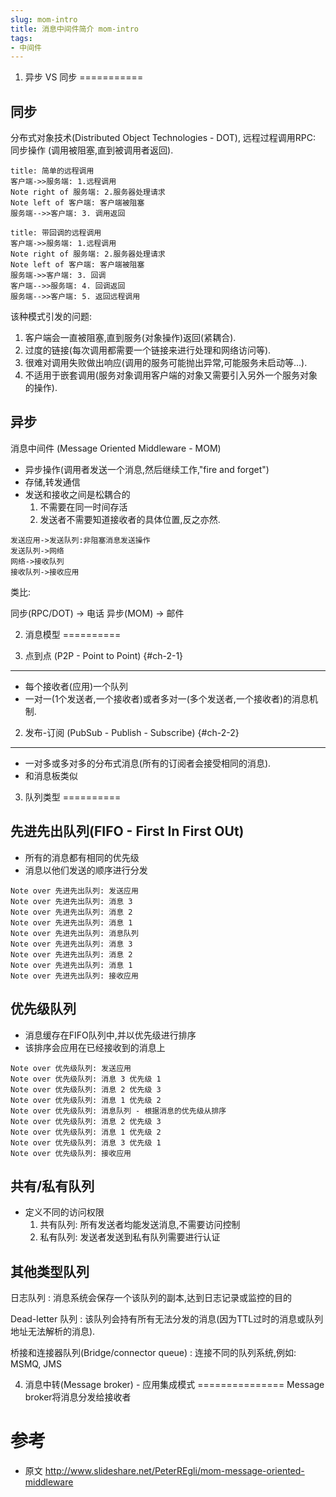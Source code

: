```yaml
---
slug: mom-intro
title: 消息中间件简介 mom-intro
tags:
- 中间件
---
```


1. 异步 VS 同步
===========

同步
----
分布式对象技术(Distributed Object Technologies - DOT), 远程过程调用RPC:  同步操作 (调用被阻塞,直到被调用者返回).
<!--more-->

```sequence
title: 简单的远程调用
客户端->>服务端: 1.远程调用
Note right of 服务端: 2.服务器处理请求
Note left of 客户端: 客户端被阻塞
服务端-->>客户端: 3. 调用返回
```
```sequence
title: 带回调的远程调用
客户端->>服务端: 1.远程调用
Note right of 服务端: 2.服务器处理请求
Note left of 客户端: 客户端被阻塞
服务端->>客户端: 3. 回调
客户端-->>服务端: 4. 回调返回
服务端-->>客户端: 5. 返回远程调用
```

该种模式引发的问题:

1. 客户端会一直被阻塞,直到服务(对象操作)返回(紧耦合).
2. 过度的链接(每次调用都需要一个链接来进行处理和网络访问等).
3. 很难对调用失败做出响应(调用的服务可能抛出异常,可能服务未启动等...).
4. 不适用于嵌套调用(服务对象调用客户端的对象又需要引入另外一个服务对象的操作).

异步
----

消息中间件 (Message Oriented Middleware - MOM)

* 异步操作(调用者发送一个消息,然后继续工作,"fire and forget")
* 存储,转发通信
* 发送和接收之间是松耦合的
	1. 不需要在同一时间存活
	2. 发送者不需要知道接收者的具体位置,反之亦然.

```sequence
发送应用->发送队列:非阻塞消息发送操作
发送队列->网络
网络->接收队列
接收队列->接收应用
```

类比:

同步(RPC/DOT) -> 电话
异步(MOM) -> 邮件

2. 消息模型
==========

1. 点到点 (P2P - Point to Point) {#ch-2-1}
------

* 每个接收者(应用)一个队列
* 一对一(1个发送者,一个接收者)或者多对一(多个发送者,一个接收者)的消息机制.

2. 发布-订阅 (PubSub - Publish - Subscribe) {#ch-2-2}
--------
* 一对多或多对多的分布式消息(所有的订阅者会接受相同的消息).
* 和消息板类似

3. 队列类型
==========

先进先出队列(FIFO - First In First OUt)
-----------
* 所有的消息都有相同的优先级
* 消息以他们发送的顺序进行分发

```sequence
Note over 先进先出队列: 发送应用
Note over 先进先出队列: 消息 3
Note over 先进先出队列: 消息 2
Note over 先进先出队列: 消息 1
Note over 先进先出队列: 消息队列
Note over 先进先出队列: 消息 3
Note over 先进先出队列: 消息 2
Note over 先进先出队列: 消息 1
Note over 先进先出队列: 接收应用
```

优先级队列
---------
* 消息缓存在FIFO队列中,并以优先级进行排序
* 该排序会应用在已经接收到的消息上

```sequence
Note over 优先级队列: 发送应用
Note over 优先级队列: 消息 3 优先级 1
Note over 优先级队列: 消息 2 优先级 3
Note over 优先级队列: 消息 1 优先级 2
Note over 优先级队列: 消息队列 - 根据消息的优先级从排序
Note over 优先级队列: 消息 2 优先级 3
Note over 优先级队列: 消息 1 优先级 2
Note over 优先级队列: 消息 3 优先级 1
Note over 优先级队列: 接收应用
```

共有/私有队列
-----------
* 定义不同的访问权限
	1. 共有队列: 所有发送者均能发送消息,不需要访问控制
	2. 私有队列: 发送者发送到私有队列需要进行认证

其他类型队列
-------

日志队列
: 消息系统会保存一个该队列的副本,达到日志记录或监控的目的

Dead-letter 队列
: 该队列会持有所有无法分发的消息(因为TTL过时的消息或队列地址无法解析的消息).

桥接和连接器队列(Bridge/connector queue)
: 连接不同的队列系统,例如: MSMQ, JMS

4. 消息中转(Message broker) - 应用集成模式
===============
Message broker将消息分发给接收者



参考
====
* 原文 http://www.slideshare.net/PeterREgli/mom-message-oriented-middleware
